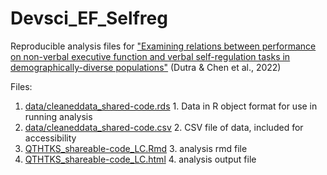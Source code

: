 # Devsci_EF_Selfreg
Reproducible analysis files for ["Examining relations between performance on non-verbal executive function and verbal self-regulation tasks in demographically-diverse populations"](https://doi.org/10.1111/desc.13228) (Dutra &amp; Chen et al., 2022)

Files:
1. [data/cleaneddata_shared-code.rds](data/cleaneddata_shared-code.rds)
        1. Data in R object format for use in running analysis
2. [data/cleaneddata_shared-code.csv](data/cleaneddata_shared-code.csv)
        2. CSV file of data, included for accessibility
3. [QTHTKS_shareable-code_LC.Rmd](QTHTKS_shareable-code_LC.Rmd)
        3. analysis rmd file
4. [QTHTKS_shareable-code_LC.html](QTHTKS_shareable-code_LC.html)
        4. analysis output file
